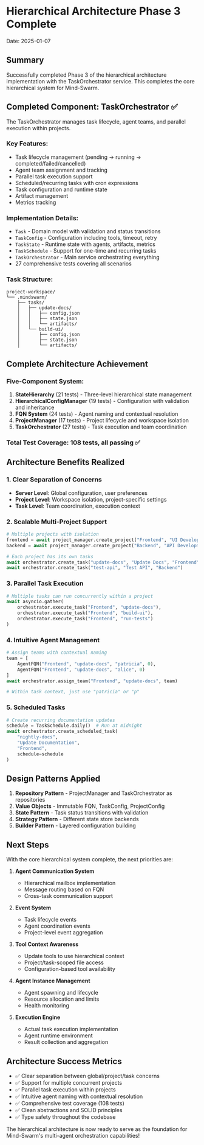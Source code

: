 # Hierarchical Architecture Phase 3 Complete

Date: 2025-01-07

## Summary
Successfully completed Phase 3 of the hierarchical architecture implementation with the TaskOrchestrator service. This completes the core hierarchical system for Mind-Swarm.

## Completed Component: TaskOrchestrator ✅

The TaskOrchestrator manages task lifecycle, agent teams, and parallel execution within projects.

### Key Features:
- Task lifecycle management (pending → running → completed/failed/cancelled)
- Agent team assignment and tracking
- Parallel task execution support
- Scheduled/recurring tasks with cron expressions
- Task configuration and runtime state
- Artifact management
- Metrics tracking

### Implementation Details:
- `Task` - Domain model with validation and status transitions
- `TaskConfig` - Configuration including tools, timeout, retry
- `TaskState` - Runtime state with agents, artifacts, metrics
- `TaskSchedule` - Support for one-time and recurring tasks
- `TaskOrchestrator` - Main service orchestrating everything
- 27 comprehensive tests covering all scenarios

### Task Structure:
```
project-workspace/
└── .mindswarm/
    ├── tasks/
    │   ├── update-docs/
    │   │   ├── config.json
    │   │   ├── state.json
    │   │   └── artifacts/
    │   └── build-ui/
    │       ├── config.json
    │       ├── state.json
    │       └── artifacts/
```

## Complete Architecture Achievement

### Five-Component System:
1. **StateHierarchy** (21 tests) - Three-level hierarchical state management
2. **HierarchicalConfigManager** (19 tests) - Configuration with validation and inheritance
3. **FQN System** (24 tests) - Agent naming and contextual resolution
4. **ProjectManager** (17 tests) - Project lifecycle and workspace isolation
5. **TaskOrchestrator** (27 tests) - Task execution and team coordination

### Total Test Coverage: 108 tests, all passing ✅

## Architecture Benefits Realized

### 1. Clear Separation of Concerns
- **Server Level**: Global configuration, user preferences
- **Project Level**: Workspace isolation, project-specific settings
- **Task Level**: Team coordination, execution context

### 2. Scalable Multi-Project Support
```python
# Multiple projects with isolation
frontend = await project_manager.create_project("Frontend", "UI Development", workspace1)
backend = await project_manager.create_project("Backend", "API Development", workspace2)

# Each project has its own tasks
await orchestrator.create_task("update-docs", "Update Docs", "Frontend")
await orchestrator.create_task("test-api", "Test API", "Backend")
```

### 3. Parallel Task Execution
```python
# Multiple tasks can run concurrently within a project
await asyncio.gather(
    orchestrator.execute_task("Frontend", "update-docs"),
    orchestrator.execute_task("Frontend", "build-ui"),
    orchestrator.execute_task("Frontend", "run-tests")
)
```

### 4. Intuitive Agent Management
```python
# Assign teams with contextual naming
team = [
    AgentFQN("Frontend", "update-docs", "patricia", 0),
    AgentFQN("Frontend", "update-docs", "alice", 0)
]
await orchestrator.assign_team("Frontend", "update-docs", team)

# Within task context, just use "patricia" or "p"
```

### 5. Scheduled Tasks
```python
# Create recurring documentation updates
schedule = TaskSchedule.daily()  # Run at midnight
await orchestrator.create_scheduled_task(
    "nightly-docs",
    "Update Documentation", 
    "Frontend",
    schedule=schedule
)
```

## Design Patterns Applied

1. **Repository Pattern** - ProjectManager and TaskOrchestrator as repositories
2. **Value Objects** - Immutable FQN, TaskConfig, ProjectConfig
3. **State Pattern** - Task status transitions with validation
4. **Strategy Pattern** - Different state store backends
5. **Builder Pattern** - Layered configuration building

## Next Steps

With the core hierarchical system complete, the next priorities are:

1. **Agent Communication System**
   - Hierarchical mailbox implementation
   - Message routing based on FQN
   - Cross-task communication support

2. **Event System**
   - Task lifecycle events
   - Agent coordination events
   - Project-level event aggregation

3. **Tool Context Awareness**
   - Update tools to use hierarchical context
   - Project/task-scoped file access
   - Configuration-based tool availability

4. **Agent Instance Management**
   - Agent spawning and lifecycle
   - Resource allocation and limits
   - Health monitoring

5. **Execution Engine**
   - Actual task execution implementation
   - Agent runtime environment
   - Result collection and aggregation

## Architecture Success Metrics

- ✅ Clear separation between global/project/task concerns
- ✅ Support for multiple concurrent projects
- ✅ Parallel task execution within projects
- ✅ Intuitive agent naming with contextual resolution
- ✅ Comprehensive test coverage (108 tests)
- ✅ Clean abstractions and SOLID principles
- ✅ Type safety throughout the codebase

The hierarchical architecture is now ready to serve as the foundation for Mind-Swarm's multi-agent orchestration capabilities!